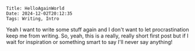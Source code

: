     Title: HelloAgainWorld
    Date: 2024-12-02T20:12:35
    Tags: Writing, Intro

Yeah I want to write some stuff again and I don't want to let procrastination keep me from writing.  So, yeah, this is a really, really short first post but if I wait for inspiration or something smart to say I'll never say anything! 
